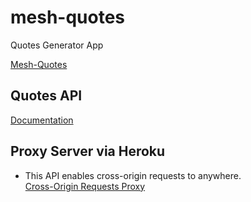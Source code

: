 # mesh-quotes
Quotes Generator App

[Mesh-Quotes](https://beta-23.github.io/mesh-quotes/)

## Quotes API
[Documentation](https://forismatic.com/en/api/)

## Proxy Server via Heroku
- This API enables cross-origin requests to anywhere. <br />
[Cross-Origin Requests Proxy](https://quiet-retreat-53485.herokuapp.com/)
